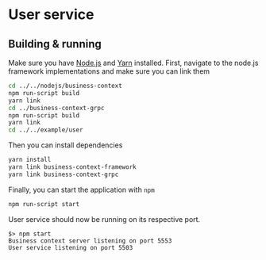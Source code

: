 # User service

## Building & running

Make sure you have [Node.js](https://nodejs.org/en/) and [Yarn](https://yarnpkg.com/) installed.
First, navigate to the node.js framework implementations and make sure you can link them
```bash
cd ../../nodejs/business-context
npm run-script build
yarn link
cd ../business-context-grpc
npm run-script build
yarn link
cd ../../example/user
```

Then you can install dependencies

```bash
yarn install
yarn link business-context-framework
yarn link business-context-grpc
```

Finally, you can start the application with `npm`

```bash
npm run-script start
```

User service should now be running on its respective port.

```
$> npm start
Business context server listening on port 5553
User service listening on port 5503
```
